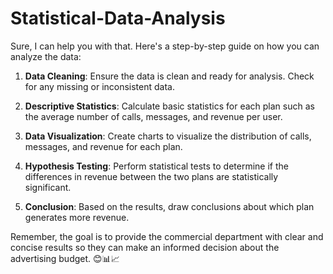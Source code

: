 # Statistical-Data-Analysis

Sure, I can help you with that. Here's a step-by-step guide on how you can analyze the data:

1. **Data Cleaning**: Ensure the data is clean and ready for analysis. Check for any missing or inconsistent data.

2. **Descriptive Statistics**: Calculate basic statistics for each plan such as the average number of calls, messages, and revenue per user.

3. **Data Visualization**: Create charts to visualize the distribution of calls, messages, and revenue for each plan.

4. **Hypothesis Testing**: Perform statistical tests to determine if the differences in revenue between the two plans are statistically significant.

5. **Conclusion**: Based on the results, draw conclusions about which plan generates more revenue.

Remember, the goal is to provide the commercial department with clear and concise results so they can make an informed decision about the advertising budget. 😊📊📈
